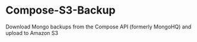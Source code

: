 Compose-S3-Backup
=================

Download Mongo backups from the Compose API (formerly MongoHQ) and upload to Amazon S3
